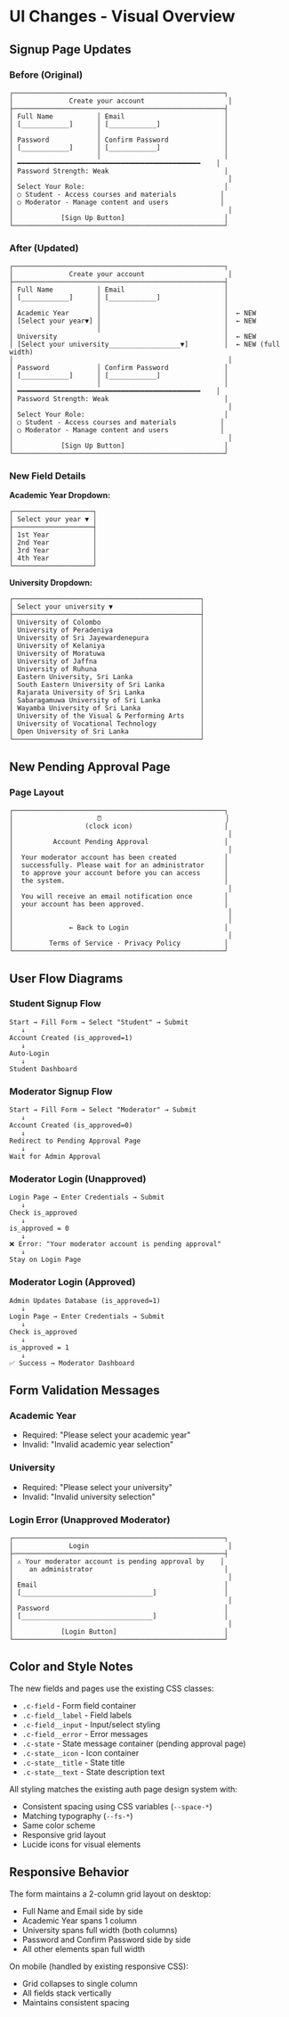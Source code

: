 # UI Changes - Visual Overview

## Signup Page Updates

### Before (Original)
```
┌─────────────────────────────────────────────────────┐
│              Create your account                     │
├─────────────────────────────────────────────────────┤
│ Full Name           │ Email                         │
│ [____________]      │ [____________]                │
│                     │                               │
│ Password            │ Confirm Password              │
│ [____________]      │ [____________]                │
│                     │                               │
│ ━━━━━━━━━━━━━━━━━━━━━━━━━━━━━━━━━━━━━━━━━━━━━━    │
│ Password Strength: Weak                             │
│                                                      │
│ Select Your Role:                                   │
│ ○ Student - Access courses and materials           │
│ ○ Moderator - Manage content and users             │
│                                                      │
│            [Sign Up Button]                         │
└─────────────────────────────────────────────────────┘
```

### After (Updated)
```
┌─────────────────────────────────────────────────────┐
│              Create your account                     │
├─────────────────────────────────────────────────────┤
│ Full Name           │ Email                         │
│ [____________]      │ [____________]                │
│                     │                               │
│ Academic Year       │                               │  ← NEW
│ [Select your year▼] │                               │  ← NEW
│                     │                               │
│ University                                          │  ← NEW
│ [Select your university__________________▼]         │  ← NEW (full width)
│                                                      │
│ Password            │ Confirm Password              │
│ [____________]      │ [____________]                │
│                     │                               │
│ ━━━━━━━━━━━━━━━━━━━━━━━━━━━━━━━━━━━━━━━━━━━━━━    │
│ Password Strength: Weak                             │
│                                                      │
│ Select Your Role:                                   │
│ ○ Student - Access courses and materials           │
│ ○ Moderator - Manage content and users             │
│                                                      │
│            [Sign Up Button]                         │
└─────────────────────────────────────────────────────┘
```

### New Field Details

**Academic Year Dropdown:**
```
┌────────────────────┐
│ Select your year ▼ │
├────────────────────┤
│ 1st Year           │
│ 2nd Year           │
│ 3rd Year           │
│ 4th Year           │
└────────────────────┘
```

**University Dropdown:**
```
┌───────────────────────────────────────────────┐
│ Select your university ▼                      │
├───────────────────────────────────────────────┤
│ University of Colombo                         │
│ University of Peradeniya                      │
│ University of Sri Jayewardenepura             │
│ University of Kelaniya                        │
│ University of Moratuwa                        │
│ University of Jaffna                          │
│ University of Ruhuna                          │
│ Eastern University, Sri Lanka                 │
│ South Eastern University of Sri Lanka         │
│ Rajarata University of Sri Lanka              │
│ Sabaragamuwa University of Sri Lanka          │
│ Wayamba University of Sri Lanka               │
│ University of the Visual & Performing Arts    │
│ University of Vocational Technology           │
│ Open University of Sri Lanka                  │
└───────────────────────────────────────────────┘
```

## New Pending Approval Page

### Page Layout
```
┌─────────────────────────────────────────────────────┐
│                     ⏰                               │
│                  (clock icon)                       │
│                                                      │
│          Account Pending Approval                   │
│                                                      │
│  Your moderator account has been created            │
│  successfully. Please wait for an administrator     │
│  to approve your account before you can access      │
│  the system.                                        │
│                                                      │
│  You will receive an email notification once        │
│  your account has been approved.                    │
│                                                      │
│                                                      │
│              ← Back to Login                        │
│                                                      │
│         Terms of Service · Privacy Policy           │
└─────────────────────────────────────────────────────┘
```

## User Flow Diagrams

### Student Signup Flow
```
Start → Fill Form → Select "Student" → Submit
   ↓
Account Created (is_approved=1)
   ↓
Auto-Login
   ↓
Student Dashboard
```

### Moderator Signup Flow
```
Start → Fill Form → Select "Moderator" → Submit
   ↓
Account Created (is_approved=0)
   ↓
Redirect to Pending Approval Page
   ↓
Wait for Admin Approval
```

### Moderator Login (Unapproved)
```
Login Page → Enter Credentials → Submit
   ↓
Check is_approved
   ↓
is_approved = 0
   ↓
❌ Error: "Your moderator account is pending approval"
   ↓
Stay on Login Page
```

### Moderator Login (Approved)
```
Admin Updates Database (is_approved=1)
   ↓
Login Page → Enter Credentials → Submit
   ↓
Check is_approved
   ↓
is_approved = 1
   ↓
✅ Success → Moderator Dashboard
```

## Form Validation Messages

### Academic Year
- Required: "Please select your academic year"
- Invalid: "Invalid academic year selection"

### University
- Required: "Please select your university"
- Invalid: "Invalid university selection"

### Login Error (Unapproved Moderator)
```
┌─────────────────────────────────────────────────────┐
│              Login                                   │
├─────────────────────────────────────────────────────┤
│ ⚠️ Your moderator account is pending approval by    │
│    an administrator                                 │
│                                                      │
│ Email                                               │
│ [_________________________________]                 │
│                                                      │
│ Password                                            │
│ [_________________________________]                 │
│                                                      │
│            [Login Button]                           │
└─────────────────────────────────────────────────────┘
```

## Color and Style Notes

The new fields and pages use the existing CSS classes:
- `.c-field` - Form field container
- `.c-field__label` - Field labels
- `.c-field__input` - Input/select styling
- `.c-field__error` - Error messages
- `.c-state` - State message container (pending approval page)
- `.c-state__icon` - Icon container
- `.c-state__title` - State title
- `.c-state__text` - State description text

All styling matches the existing auth page design system with:
- Consistent spacing using CSS variables (`--space-*`)
- Matching typography (`--fs-*`)
- Same color scheme
- Responsive grid layout
- Lucide icons for visual elements

## Responsive Behavior

The form maintains a 2-column grid layout on desktop:
- Full Name and Email side by side
- Academic Year spans 1 column
- University spans full width (both columns)
- Password and Confirm Password side by side
- All other elements span full width

On mobile (handled by existing responsive CSS):
- Grid collapses to single column
- All fields stack vertically
- Maintains consistent spacing
